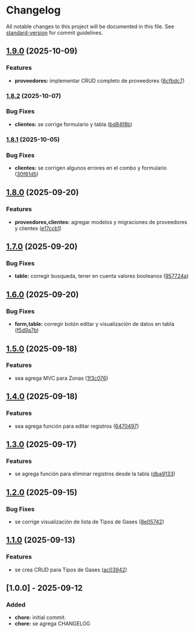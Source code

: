 # Changelog

All notable changes to this project will be documented in this file. See [standard-version](https://github.com/conventional-changelog/standard-version) for commit guidelines.

## [1.9.0](https://github.com/vanebr18/distribuidorajb/compare/v1.8.2...v1.9.0) (2025-10-09)


### Features

* **proveedores:** implementar CRUD completo de proveedores ([8cfbdc7](https://github.com/vanebr18/distribuidorajb/commit/8cfbdc7b2c398811c9ce183034f31df60fe3810a))

### [1.8.2](https://github.com/vanebr18/distribuidorajb/compare/v1.8.1...v1.8.2) (2025-10-07)


### Bug Fixes

* **clientes:** se corrige formulario y tabla ([bd84f8b](https://github.com/vanebr18/distribuidorajb/commit/bd84f8b4c18dd67c9d75254ab36a21144ab0b2cb))

### [1.8.1](https://github.com/vanebr18/distribuidorajb/compare/v1.8.0...v1.8.1) (2025-10-05)


### Bug Fixes

* **clientes:** se corrigen algunos errores en el combo y formulario ([30f81d5](https://github.com/vanebr18/distribuidorajb/commit/30f81d5ec7b6e0b01f68e524bf058656cb94a12d))

## [1.8.0](https://github.com/vanebr18/distribuidorajb/compare/v1.7.0...v1.8.0) (2025-09-20)


### Features

* **proveedores,clientes:** agregar modelos y migraciones de proveedores y clientes ([e17ccb1](https://github.com/vanebr18/distribuidorajb/commit/e17ccb15c795256ddf8a3ca6b5e7d6534f0b8f1b))

## [1.7.0](https://github.com/vanebr18/distribuidorajb/compare/v1.6.0...v1.7.0) (2025-09-20)


### Bug Fixes

* **table:** corregir busqueda, tener en cuenta valores booleanos ([957724a](https://github.com/vanebr18/distribuidorajb/commit/957724a22a9da7ee7ba91e62944a81997f7eb562))

## [1.6.0](https://github.com/vanebr18/distribuidorajb/compare/v1.5.0...v1.6.0) (2025-09-20)


### Bug Fixes

* **form,table:** corregir botón editar y visualización de datos en tabla ([f5d9a7b](https://github.com/vanebr18/distribuidorajb/commit/f5d9a7b622da282b3a0b87d9b4c6e7dff4f210b6))

## [1.5.0](https://github.com/vanebr18/distribuidorajb/compare/v1.4.0...v1.5.0) (2025-09-18)


### Features

* sea agrega MVC para Zonas ([1f3c076](https://github.com/vanebr18/distribuidorajb/commit/1f3c076eda7736cd9c1b21b06992b87eec042c0b))

## [1.4.0](https://github.com/vanebr18/distribuidorajb/compare/v1.3.0...v1.4.0) (2025-09-18)


### Features

* sea agrega función para editar registros ([6470497](https://github.com/vanebr18/distribuidorajb/commit/647049784facd2541432ebaec62eff475c6cc1b2))

## [1.3.0](https://github.com/vanebr18/distribuidorajb/compare/v1.2.0...v1.3.0) (2025-09-17)


### Features

* se agrega función para eliminar registros desde la tabla ([dba9133](https://github.com/vanebr18/distribuidorajb/commit/dba9133616af8f6d47785deea08b13072ebde23e))

## [1.2.0](https://github.com/vanebr18/distribuidorajb/compare/v1.1.0...v1.2.0) (2025-09-15)


### Bug Fixes

* se corrige visualización de lista de Tipos de Gases ([8e05742](https://github.com/vanebr18/distribuidorajb/commit/8e057426ee06f4e1a8ebad4b723ff809baea2701))

## [1.1.0](https://github.com/vanebr18/distribuidorajb/compare/v1.0.0...v1.1.0) (2025-09-13)


### Features

* se crea CRUD para Tipos de Gases ([ac03942](https://github.com/vanebr18/distribuidorajb/commit/ac03942521a319533863454c083b5464f96e806f))

## [1.0.0] - 2025-09-12
### Added
- **chore:** initial commit.
- **chore:** se agrega CHANGELOG